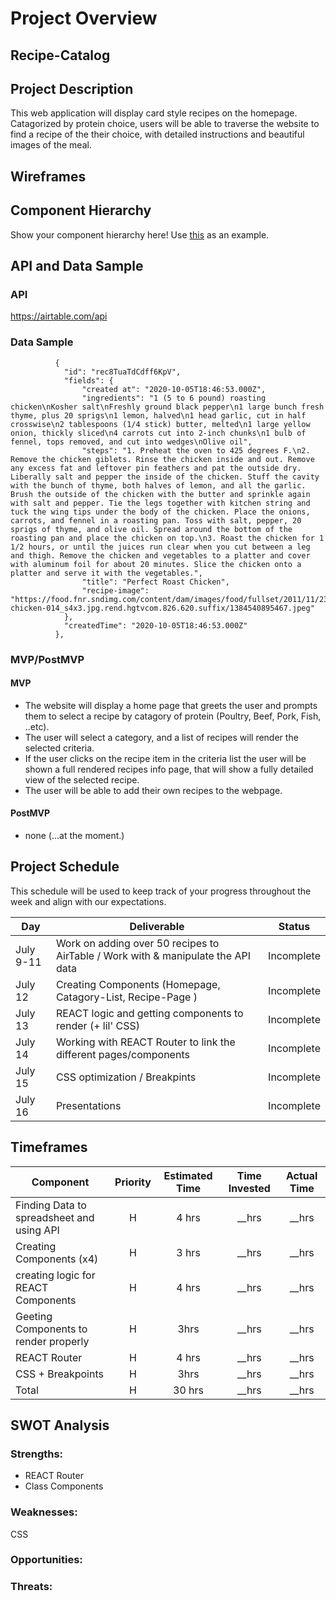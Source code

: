 # Project Overview

## Recipe-Catalog


## Project Description

This web application will display card style recipes on the homepage. Catagorized by protein choice, users will be able to traverse the website to find a recipe of the their choice, with detailed instructions and beautiful images of the meal. 
## Wireframes


## Component Hierarchy
Show your component hierarchy here! Use [this](https://cms-assets.tutsplus.com/uploads/users/1795/posts/30352/image/GettingStartedWithReduxTutorial-React-Component-Structure.png) as an example.

## API and Data Sample

### API

https://airtable.com/api

### Data Sample
````
          {
            "id": "rec8TuaTdCdff6KpV",
            "fields": {
                "created at": "2020-10-05T18:46:53.000Z",
                "ingredients": "1 (5 to 6 pound) roasting chicken\nKosher salt\nFreshly ground black pepper\n1 large bunch fresh thyme, plus 20 sprigs\n1 lemon, halved\n1 head garlic, cut in half crosswise\n2 tablespoons (1/4 stick) butter, melted\n1 large yellow onion, thickly sliced\n4 carrots cut into 2-inch chunks\n1 bulb of fennel, tops removed, and cut into wedges\nOlive oil",
                "steps": "1. Preheat the oven to 425 degrees F.\n2. Remove the chicken giblets. Rinse the chicken inside and out. Remove any excess fat and leftover pin feathers and pat the outside dry. Liberally salt and pepper the inside of the chicken. Stuff the cavity with the bunch of thyme, both halves of lemon, and all the garlic. Brush the outside of the chicken with the butter and sprinkle again with salt and pepper. Tie the legs together with kitchen string and tuck the wing tips under the body of the chicken. Place the onions, carrots, and fennel in a roasting pan. Toss with salt, pepper, 20 sprigs of thyme, and olive oil. Spread around the bottom of the roasting pan and place the chicken on top.\n3. Roast the chicken for 1 1/2 hours, or until the juices run clear when you cut between a leg and thigh. Remove the chicken and vegetables to a platter and cover with aluminum foil for about 20 minutes. Slice the chicken onto a platter and serve it with the vegetables.",
                "title": "Perfect Roast Chicken",
                "recipe-image": "https://food.fnr.sndimg.com/content/dam/images/food/fullset/2011/11/23/0/FN_perfect-chicken-014_s4x3.jpg.rend.hgtvcom.826.620.suffix/1384540895467.jpeg"
            },
            "createdTime": "2020-10-05T18:46:53.000Z"
          },

````

### MVP/PostMVP
 
#### MVP 
- The website will display a home page that greets the user and prompts them to select a recipe by catagory of protein (Poultry, Beef, Pork, Fish, ..etc).
- The user will select a category, and a list of recipes will render the selected criteria. 
- If the user clicks on the recipe item in the criteria list the user will be shown a  full rendered recipes info page, that will show a fully detailed view of the selected recipe. 
- The user will be able to add their own recipes to the webpage.

#### PostMVP  

- none (...at the moment.)

## Project Schedule

This schedule will be used to keep track of your progress throughout the week and align with our expectations.  

|  Day | Deliverable | Status
|---|---| ---|
|July 9-11| Work on adding over 50 recipes to AirTable / Work with & manipulate the API data | Incomplete
|July 12| Creating Components (Homepage, Catagory-List, Recipe-Page ) | Incomplete
|July 13| REACT logic and getting components to render (+ lil' CSS)| Incomplete
|July 14| Working with REACT Router to link the different pages/components | Incomplete
|July 15| CSS optimization / Breakpints | Incomplete
|July 16| Presentations | Incomplete

## Timeframes


| Component | Priority | Estimated Time | Time Invested | Actual Time |
| --- | :---: |  :---: | :---: | :---: |
| Finding Data to spreadsheet and using API | H | 4 hrs| __hrs | __hrs |
| Creating Components (x4)| H | 3 hrs| __hrs | __hrs |
| creating logic for REACT Components | H | 4 hrs| __hrs | __hrs |
| Geeting Components to render properly | H | 3hrs| __hrs | __hrs |
| REACT Router | H | 4 hrs| __hrs | __hrs |
| CSS + Breakpoints | H | 3hrs| __hrs | __hrs |
| Total | H | 30 hrs| __hrs | __hrs |

## SWOT Analysis

### Strengths:
- REACT Router
- Class Components
### Weaknesses:
CSS
### Opportunities:

### Threats: